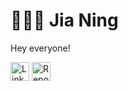 # 👩🏻‍💻 Jia Ning

Hey everyone!

   <p align="left">
      <a href="https://www.linkedin.com/in/jia-ning-b42222256/">
         <img alt="LinkedIn" width="30px" title="Connect Me!" src="https://i.ibb.co/KW367fy/images.png"/></a> 
      <a href="https://github.com xjning03?tab=repositories">
         <img alt="Repositories" width="30px" style="padding-right:20px;" title="Repositories" src="https://cdn.jsdelivr.net/gh/devicons/devicon/icons/github/github-original.svg"/></a> 
   </p>
